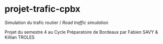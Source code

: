 # projet-trafic-cpbx

Simulation du trafic routier / _Road traffic simulation_

Projet du semestre 4 au Cycle Préparatoire de Bordeaux
  par Fabien SAVY & Killian TROLES
